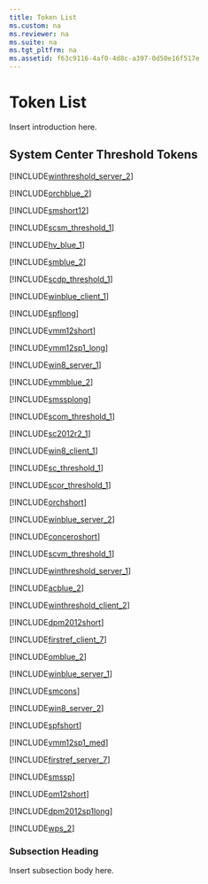 ```yaml
---
title: Token List
ms.custom: na
ms.reviewer: na
ms.suite: na
ms.tgt_pltfrm: na
ms.assetid: f63c9116-4af0-4d8c-a397-0d50e16f517e
---
```

# Token List
Insert introduction here.

## System Center Threshold Tokens
[!INCLUDE[winthreshold_server_2](../Token/winthreshold_server_2_md.md)]

[!INCLUDE[orchblue_2](../Token/orchblue_2_md.md)]

[!INCLUDE[smshort12](../Token/smshort12_md.md)]

[!INCLUDE[scsm_threshold_1](../Token/scsm_threshold_1_md.md)]

[!INCLUDE[hv_blue_1](../Token/hv_blue_1_md.md)]

[!INCLUDE[smblue_2](../Token/smblue_2_md.md)]

[!INCLUDE[scdp_threshold_1](../Token/scdp_threshold_1_md.md)]

[!INCLUDE[winblue_client_1](../Token/winblue_client_1_md.md)]

[!INCLUDE[spflong](../Token/spflong_md.md)]

[!INCLUDE[vmm12short](../Token/vmm12short_md.md)]

[!INCLUDE[vmm12sp1_long](../Token/vmm12sp1_long_md.md)]

[!INCLUDE[win8_server_1](../Token/win8_server_1_md.md)]

[!INCLUDE[vmmblue_2](../Token/vmmblue_2_md.md)]

[!INCLUDE[smssplong](../Token/smssplong_md.md)]

[!INCLUDE[scom_threshold_1](../Token/scom_threshold_1_md.md)]

[!INCLUDE[sc2012r2_1](../Token/sc2012r2_1_md.md)]

[!INCLUDE[win8_client_1](../Token/win8_client_1_md.md)]

[!INCLUDE[sc_threshold_1](../Token/sc_threshold_1_md.md)]

[!INCLUDE[scor_threshold_1](../Token/scor_threshold_1_md.md)]

[!INCLUDE[orchshort](../Token/orchshort_md.md)]

[!INCLUDE[winblue_server_2](../Token/winblue_server_2_md.md)]

[!INCLUDE[conceroshort](../Token/conceroshort_md.md)]

[!INCLUDE[scvm_threshold_1](../Token/scvm_threshold_1_md.md)]

[!INCLUDE[winthreshold_server_1](../Token/winthreshold_server_1_md.md)]

[!INCLUDE[acblue_2](../Token/acblue_2_md.md)]

[!INCLUDE[winthreshold_client_2](../Token/winthreshold_client_2_md.md)]

[!INCLUDE[dpm2012short](../Token/dpm2012short_md.md)]

[!INCLUDE[firstref_client_7](../Token/firstref_client_7_md.md)]

[!INCLUDE[omblue_2](../Token/omblue_2_md.md)]

[!INCLUDE[winblue_server_1](../Token/winblue_server_1_md.md)]

[!INCLUDE[smcons](../Token/smcons_md.md)]

[!INCLUDE[win8_server_2](../Token/win8_server_2_md.md)]

[!INCLUDE[spfshort](../Token/spfshort_md.md)]

[!INCLUDE[vmm12sp1_med](../Token/vmm12sp1_med_md.md)]

[!INCLUDE[firstref_server_7](../Token/firstref_server_7_md.md)]

[!INCLUDE[smssp](../Token/smssp_md.md)]

[!INCLUDE[om12short](../Token/om12short_md.md)]

[!INCLUDE[dpm2012sp1long](../Token/dpm2012sp1long_md.md)]

[!INCLUDE[wps_2](../Token/wps_2_md.md)]

### Subsection Heading
Insert subsection body here.

